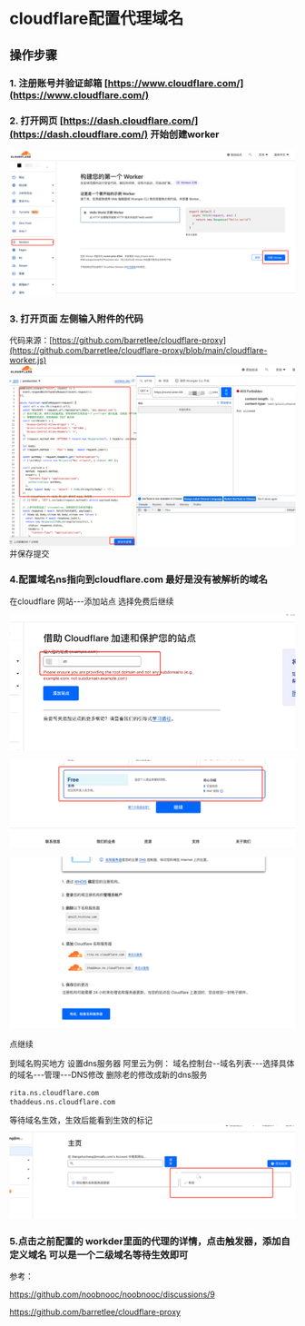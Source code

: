 # cloudflare配置代理域名

## 操作步骤

### 1. 注册账号并验证邮箱 [https://www.cloudflare.com/](https://www.cloudflare.com/)

### 2. 打开网页 [https://dash.cloudflare.com/](https://dash.cloudflare.com/) 开始创建worker

   ![avatar](images/choose.png)

### 3. 打开页面 左侧输入附件的代码

 代码来源：[https://github.com/barretlee/cloudflare-proxy](https://github.com/barretlee/cloudflare-proxy/blob/main/cloudflare-worker.js)
   ![avatar](images/code.png)
   并保存提交

### 4.配置域名ns指向到cloudflare.com 最好是没有被解析的域名

   在cloudflare 网站---添加站点 
   选择免费后继续

   ![avatar](images/addsite.png) 

   ![avatar](images/free.png) 

   ![avatar](images/domain.png) 

   点继续 

   到域名购买地方 设置dns服务器
   阿里云为例：
   域名控制台--域名列表---选择具体的域名---管理---DNS修改
   删除老的修改成新的dns服务



```
rita.ns.cloudflare.com
thaddeus.ns.cloudflare.com
```

   等待域名生效，生效后能看到生效的标记
   ![avatar](images/valid.png) 

### 5.点击之前配置的 workder里面的代理的详情，点击触发器，添加自定义域名 可以是一个二级域名等待生效即可

参考：

https://github.com/noobnooc/noobnooc/discussions/9

https://github.com/barretlee/cloudflare-proxy
